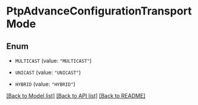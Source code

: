 # PtpAdvanceConfigurationTransportMode

## Enum


* `MULTICAST` (value: `"MULTICAST"`)

* `UNICAST` (value: `"UNICAST"`)

* `HYBRID` (value: `"HYBRID"`)


[[Back to Model list]](../README.md#documentation-for-models) [[Back to API list]](../README.md#documentation-for-api-endpoints) [[Back to README]](../README.md)


